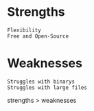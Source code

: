 # Strengths
    Flexibility
    Free and Open-Source
# Weaknesses
    Struggles with binarys
    Struggles with large files

strengths > weaknesses
